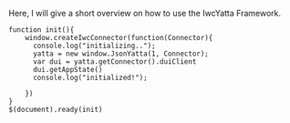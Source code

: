
Here, I will give a short overview on how to use the IwcYatta Framework.

    function init(){
        window.createIwcConnector(function(Connector){
          console.log("initializing..");
          yatta = new window.JsonYatta(1, Connector);
          var dui = yatta.getConnector().duiClient
          dui.getAppState()
          console.log("initialized!");

        })
    }
    $(document).ready(init)
